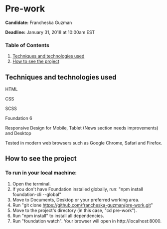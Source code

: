 # Pre-work

**Candidate:** Francheska Guzman

**Deadline:** January 31, 2018 at 10:00am EST

### Table of Contents

1. [Techniques and technologies used](#tech-used)
2. [How to see the project](#how-to-see)

<a id="tech-used"></a>
## Techniques and technologies used

HTML

CSS

SCSS

Foundation 6

Responsive Design for Mobile, Tablet (News section needs improvements) and Desktop

Tested in modern web browsers such as Google Chrome, Safari and Firefox.

<a id="how-to-see"></a>
## How to see the project

### To run in your local machine:

1. Open the terminal.
2. If you don't have Foundation installed globally, run: "npm install foundation-cli --global"
3. Move to Documents, Desktop or your preferred working area.
4. Run "git clone https://github.com/francheska-guzman/pre-work.git"
5. Move to the project's directory (in this case, "cd pre-work").
6. Run "npm install" to install all dependencies.
7. Run "foundation watch". Your browser will open in http://localhost:8000.


